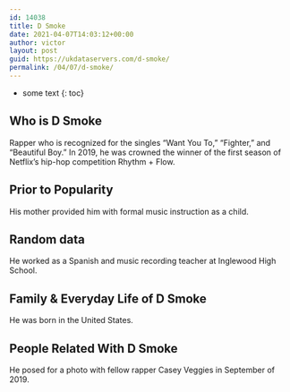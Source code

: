 ```yaml
---
id: 14038
title: D Smoke
date: 2021-04-07T14:03:12+00:00
author: victor
layout: post
guid: https://ukdataservers.com/d-smoke/
permalink: /04/07/d-smoke/
---
```


* some text
{: toc}


## Who is D Smoke



Rapper who is recognized for the singles &#8220;Want You To,&#8221; &#8220;Fighter,&#8221; and &#8220;Beautiful Boy.&#8221; In 2019, he was crowned the winner of the first season of Netflix&#8217;s hip-hop competition Rhythm + Flow.

                
                
                
## Prior to Popularity



His mother provided him with formal music instruction as a child.

                
                
                
## Random data



He worked as a Spanish and music recording teacher at Inglewood High School.

                
                
                
## Family & Everyday Life of D Smoke



He was born in the United States. 

                
                
                
## People Related With D Smoke



He posed for a photo with fellow rapper Casey Veggies in September of 2019. 

                
              
            
          
          
          